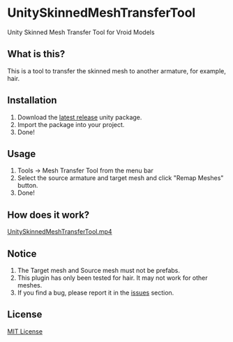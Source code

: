 # UnitySkinnedMeshTransferTool
 Unity Skinned Mesh Transfer Tool for Vroid Models

## What is this?
This is a tool to transfer the skinned mesh to another armature, for example, hair.

## Installation
1. Download the [latest release](https://github.com/alisahanyalcin/UnitySkinnedMeshTransferTool/releases) unity package.
2. Import the package into your project.
3. Done!

## Usage
1. Tools -> Mesh Transfer Tool from the menu bar
2. Select the source armature and target mesh and click "Remap Meshes" button.
3. Done!

## How does it work?
[UnitySkinnedMeshTransferTool.mp4](UnitySkinnedMeshTransferTool.mp4)

## Notice
1. The Target mesh and Source mesh must not be prefabs.
2. This plugin has only been tested for hair. It may not work for other meshes.
3. If you find a bug, please report it in the [issues](https://github.com/alisahanyalcin/UnitySkinnedMeshTransferTool/issues) section.
## License
[MIT License](https://github.com/alisahanyalcin/UnitySkinnedMeshTransferTool/blob/master/LICENSE)

